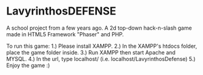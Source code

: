 # LavyrinthosDEFENSE
A school project from a few years ago. A 2d top-down hack-n-slash game made in HTML5 Framework "Phaser" and PHP.

To run this game:
1.) Please install XAMPP.
2.) In the XAMPP's htdocs folder, place the game folder inside.
3.) Run XAMPP then start Apache and MYSQL.
4.) In the url, type localhost/<nameOfGameFolder> (i.e. localhost/LavyrinthosDefense)
5.) Enjoy the game :)
